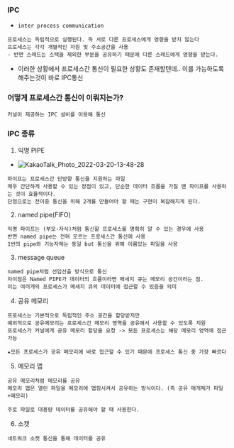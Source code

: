 ### IPC
- `inter process communication`
```
프로세스는 독립적으로 실행된다. 즉 서로 다른 프로세스에게 영향을 받지 않는다
프로세스는 각각 개별적인 자원 및 주소공간을 사용
- 반면 스레드는 스택을 제외한 부분을 공유하기 때문에 다른 스레드에게 영향을 받는다.
```
- 이러한 상황에서 프로세스간 통신이 필요한 상황도 존재할텐데.. 이를 가능하도록 해주는것이 바로 IPC통신

### 어떻게 프로세스간 통신이 이뤄지는가?
```
커널이 제공하는 IPC 설비를 이용해 통신
```

### IPC 종류
1. 익명 PIPE
- ![KakaoTalk_Photo_2022-03-20-13-48-28](https://user-images.githubusercontent.com/62214428/159148679-3ce3d359-1c30-411a-ae55-20907e0232ba.jpeg)
```
파이프는 프로세스간 단방향 통신을 지원하는 파일
매우 간단하게 사용할 수 있는 장점이 있고, 단순한 데이터 흐름을 가질 땐 파이프를 사용하는 것이 효율적이다. 
단점으로는 전이중 통신을 위해 2개를 만들어야 할 때는 구현이 복잡해지게 된다.
```
2. named pipe(FIFO)
```
익명 파이프는 (부모-자식)처럼 통신할 프로세스를 명확히 알 수 있는 경우에 사용
반면 named pipe는 전혀 모르는 프로세스간 통신에 사용
1번의 pipe와 기능자체는 동일 but 통신을 위해 이름있는 파일을 사용
```
3. message queue
```
named pipe처럼 선입선출 방식으로 통신
차이점은 Named PIPE가 데이터의 흐름이라면 메세지 큐는 메모리 공간이라는 점. 
이는 여러개의 프로세스가 메세지 큐의 데이터에 접근할 수 있음을 의미
```
4. 공유 메모리
```
프로세스는 기본적으로 독립적인 주소 공간을 할당받지만 
예외적으로 공유메모리는 프로세스간 메모리 영역을 공유해서 사용할 수 있도록 지원
프로세스가 커널에게 공유 메모리 할당을 요청 -> 모든 프로세스는 해당 메모리 영역에 접근 가능

★모든 프로세스가 공유 메모리에 바로 접근할 수 있기 때문에 프로세스 통신 중 가장 빠르다
```
5. 메모리 맵
```
공유 메모리처럼 메모리를 공유
메모리 맵은 열린 파일을 메모리에 맵핑시켜서 공유하는 방식이다. (즉 공유 매개체가 파일+메모리)

주로 파일로 대용량 데이터를 공유해야 할 때 사용한다.
```
6. 소캣
```
네트워크 소켓 통신을 통해 데이터를 공유
```


